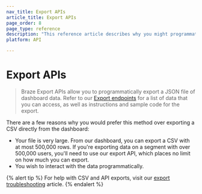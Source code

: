 ```yaml
---
nav_title: Export APIs
article_title: Export APIs
page_order: 8
page_type: reference
description: "This reference article describes why you might programmatically export a JSON file of dashboard data, over exporting a CSV directly from the dashboard."
platform: API

---
```


# Export APIs

> Braze Export APIs allow you to programmatically export a JSON file of dashboard data. Refer to our [Export endpoints][24] for a list of data that you can access, as well as instructions and sample code for the export.

There are a few reasons why you would prefer this method over exporting a CSV directly from the dashboard:

 - Your file is very large. From our dashboard, you can export a CSV with at most 500,000 rows. If you're exporting data on a segment with over 500,000 users, you'll need to use our export API, which places no limit on how much you can export.
 -  You wish to interact with the data programmatically.

{% alert tip %}
For help with CSV and API exports, visit our [export troubleshooting]({{site.baseurl}}/user_guide/data_and_analytics/export_braze_data/export_troubleshooting/) article.
{% endalert %}

[24]: {{site.baseurl}}/api/endpoints/export/
